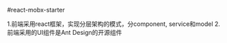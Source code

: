#react-mobx-starter

1.前端采用react框架，实现分层架构的模式，分component, service和model
2.前端采用的UI组件是Ant Design的开源组件



